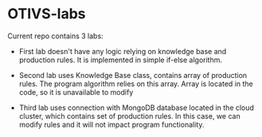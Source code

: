 # OTIVS-labs

Current repo contains 3 labs:

* First lab doesn't have any logic relying on knowledge base and production rules. It is implemented in simple if-else algorithm.

* Second lab uses Knowledge Base class, contains array of production rules. The program algorithm relies on this array. Array is located in the code, so it is unavailable to modify

* Third lab uses connection with MongoDB database located in the cloud cluster, which contains set of production rules. In this case, we can modify rules and it will not impact program functionality.
